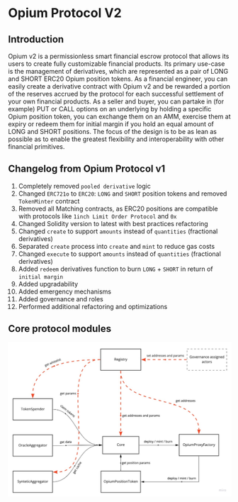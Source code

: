 # Opium Protocol V2

## Introduction

Opium v2 is a permissionless smart financial escrow protocol that allows its users to create fully customizable financial products. Its primary use-case is the management of derivatives, which are represented as a pair of LONG and SHORT ERC20 Opium position tokens. As a financial engineer, you can easily create a derivative contract with Opium v2 and be rewarded a portion of the reserves accrued by the protocol for each successful settlement of your own financial products. As a seller and buyer, you can partake in (for example) PUT or CALL options on an underlying by holding a specific Opium position token, you can exchange them on an AMM, exercise them at expiry or redeem them for initial margin if you hold an equal amount of LONG and SHORT positions. The focus of the design is to be as lean as possible as to enable the greatest flexibility and interoperability with other financial primitives.

## **Changelog from Opium Protocol v1**

1. Completely removed `pooled derivative` logic
2. Changed `ERC721o` to `ERC20`: `LONG` and `SHORT` position tokens and removed `TokenMinter` contract
3. Removed all Matching contracts, as ERC20 positions are compatible with protocols like `1inch Limit Order Protocol` and `0x`
4. Changed Solidity version to latest with best practices refactoring
5. Changed `create` to support `amounts` instead of `quantities` (fractional derivatives)
6. Separated `create` process into `create` and `mint` to reduce gas costs
7. Changed `execute` to support `amounts` instead of `quantities` (fractional derivatives)
8. Added `redeem` derivatives function to burn `LONG` + `SHORT` in return of `initial margin`
9. Added upgradability
10. Added emergency mechanisms
11. Added governance and roles
12. Performed additional refactoring and optimizations

## Core protocol modules

![](../.gitbook/assets/Brainstorms.jpeg)

